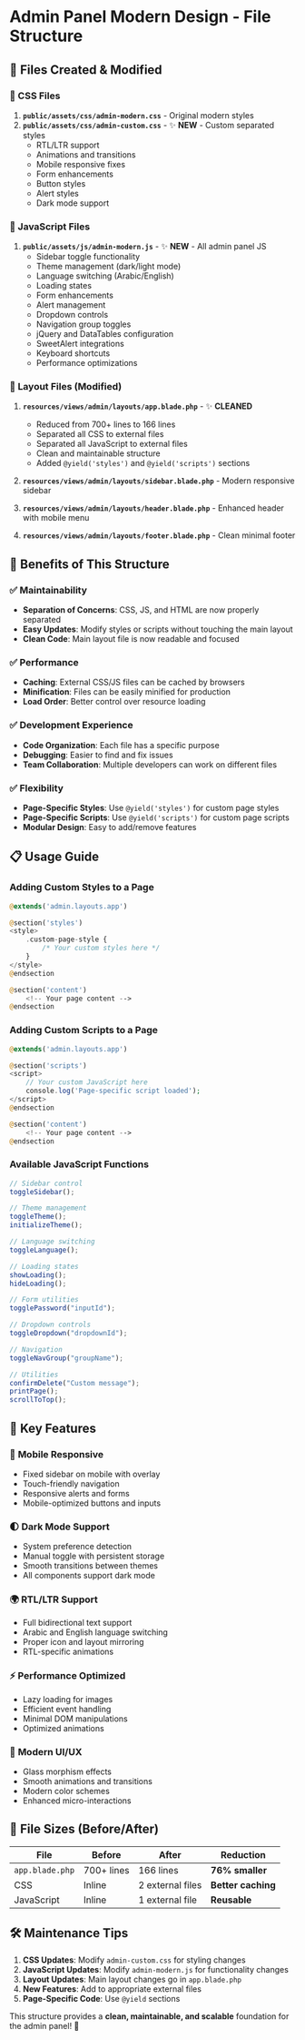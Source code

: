 # Admin Panel Modern Design - File Structure

## 📁 Files Created & Modified

### 🎨 CSS Files

1. **`public/assets/css/admin-modern.css`** - Original modern styles
2. **`public/assets/css/admin-custom.css`** - ✨ **NEW** - Custom separated styles
    - RTL/LTR support
    - Animations and transitions
    - Mobile responsive fixes
    - Form enhancements
    - Button styles
    - Alert styles
    - Dark mode support

### 📱 JavaScript Files

1. **`public/assets/js/admin-modern.js`** - ✨ **NEW** - All admin panel JS
    - Sidebar toggle functionality
    - Theme management (dark/light mode)
    - Language switching (Arabic/English)
    - Loading states
    - Form enhancements
    - Alert management
    - Dropdown controls
    - Navigation group toggles
    - jQuery and DataTables configuration
    - SweetAlert integrations
    - Keyboard shortcuts
    - Performance optimizations

### 🔧 Layout Files (Modified)

1. **`resources/views/admin/layouts/app.blade.php`** - ✨ **CLEANED**

    - Reduced from 700+ lines to 166 lines
    - Separated all CSS to external files
    - Separated all JavaScript to external files
    - Clean and maintainable structure
    - Added `@yield('styles')` and `@yield('scripts')` sections

2. **`resources/views/admin/layouts/sidebar.blade.php`** - Modern responsive sidebar
3. **`resources/views/admin/layouts/header.blade.php`** - Enhanced header with mobile menu
4. **`resources/views/admin/layouts/footer.blade.php`** - Clean minimal footer

## 🚀 Benefits of This Structure

### ✅ **Maintainability**

-   **Separation of Concerns**: CSS, JS, and HTML are now properly separated
-   **Easy Updates**: Modify styles or scripts without touching the main layout
-   **Clean Code**: Main layout file is now readable and focused

### ✅ **Performance**

-   **Caching**: External CSS/JS files can be cached by browsers
-   **Minification**: Files can be easily minified for production
-   **Load Order**: Better control over resource loading

### ✅ **Development Experience**

-   **Code Organization**: Each file has a specific purpose
-   **Debugging**: Easier to find and fix issues
-   **Team Collaboration**: Multiple developers can work on different files

### ✅ **Flexibility**

-   **Page-Specific Styles**: Use `@yield('styles')` for custom page styles
-   **Page-Specific Scripts**: Use `@yield('scripts')` for custom page scripts
-   **Modular Design**: Easy to add/remove features

## 📋 Usage Guide

### Adding Custom Styles to a Page

```php
@extends('admin.layouts.app')

@section('styles')
<style>
    .custom-page-style {
        /* Your custom styles here */
    }
</style>
@endsection

@section('content')
    <!-- Your page content -->
@endsection
```

### Adding Custom Scripts to a Page

```php
@extends('admin.layouts.app')

@section('scripts')
<script>
    // Your custom JavaScript here
    console.log('Page-specific script loaded');
</script>
@endsection

@section('content')
    <!-- Your page content -->
@endsection
```

### Available JavaScript Functions

```javascript
// Sidebar control
toggleSidebar();

// Theme management
toggleTheme();
initializeTheme();

// Language switching
toggleLanguage();

// Loading states
showLoading();
hideLoading();

// Form utilities
togglePassword("inputId");

// Dropdown controls
toggleDropdown("dropdownId");

// Navigation
toggleNavGroup("groupName");

// Utilities
confirmDelete("Custom message");
printPage();
scrollToTop();
```

## 🎯 Key Features

### 📱 **Mobile Responsive**

-   Fixed sidebar on mobile with overlay
-   Touch-friendly navigation
-   Responsive alerts and forms
-   Mobile-optimized buttons and inputs

### 🌓 **Dark Mode Support**

-   System preference detection
-   Manual toggle with persistent storage
-   Smooth transitions between themes
-   All components support dark mode

### 🌍 **RTL/LTR Support**

-   Full bidirectional text support
-   Arabic and English language switching
-   Proper icon and layout mirroring
-   RTL-specific animations

### ⚡ **Performance Optimized**

-   Lazy loading for images
-   Efficient event handling
-   Minimal DOM manipulations
-   Optimized animations

### 🎨 **Modern UI/UX**

-   Glass morphism effects
-   Smooth animations and transitions
-   Modern color schemes
-   Enhanced micro-interactions

## 🔧 File Sizes (Before/After)

| File            | Before     | After            | Reduction          |
| --------------- | ---------- | ---------------- | ------------------ |
| `app.blade.php` | 700+ lines | 166 lines        | **76% smaller**    |
| CSS             | Inline     | 2 external files | **Better caching** |
| JavaScript      | Inline     | 1 external file  | **Reusable**       |

## 🛠️ Maintenance Tips

1. **CSS Updates**: Modify `admin-custom.css` for styling changes
2. **JavaScript Updates**: Modify `admin-modern.js` for functionality changes
3. **Layout Updates**: Main layout changes go in `app.blade.php`
4. **New Features**: Add to appropriate external files
5. **Page-Specific Code**: Use `@yield` sections

This structure provides a **clean, maintainable, and scalable** foundation for the admin panel! 🎉
